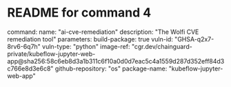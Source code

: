 # README for command 4
command:
name: "ai-cve-remediation"
description: "The Wolfi CVE remediation tool"
parameters:
build-package: true
vuln-id: "GHSA-q2x7-8rv6-6q7h"
vuln-type: "python"
image-ref: "cgr.dev/chainguard-private/kubeflow-jupyter-web-app@sha256:58c6eb8d3a1b311c6f10a0d0d7eac5c4a1559d287d352eff84d3c766e8d3e6c8"
github-repository: "os"
package-name: "kubeflow-jupyter-web-app"